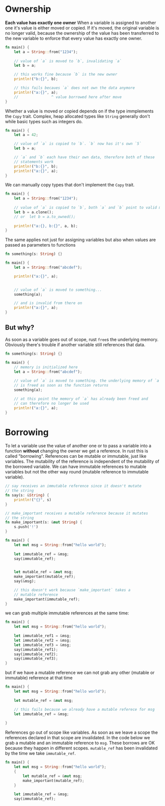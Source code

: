 # Ownership
**Each value has exactly one owner**
When a variable is assigned to another one it's value is either moved or copied. If it's moved, the original variable is no longer valid, because the ownership of the value has been transferred to the new variable to enforce that every value has exactly one owner.
```rust
fn main() {
    let a = String::from("1234");
    
    // value of `a` is moved to `b`, invalidating `a`
    let b = a;

    // this works fine because `b` is the new owner
    println!("b:{}", b);

    // this fails becaues `a` does not own the data anymore
    println!("a:{}", a);
    //               ^ value borrowed here after move
}
```


Whether a value is moved or copied depends on if the type immplements the `Copy` trait. Complex, heap allocated types like `String` generally don't while basic types such as integers do.
```rust
fn main() {
    let a = 42;

    // value of `a` is copied to `b`. `b` now has it's own `5`
    let b = a;

    // `a` and `b` each have their own data, therefore both of these
    // statements work
    println!("b:{}", b);
    println!("a:{}", a);
}
```

We can manually copy types that don't implement the `Copy` trait.
```rust
fn main() {
    let a = String::from("1234");
    
    // value of `a` is copied to `b`, both `a` and `b` point to valid memory
    let b = a.clone();
    // or  let b = a.to_owned();
  
    println!("a:{}, b:{}", a, b);
}
```


The same applies not just for assigning variables but also when values are passed as parameters to functions
```rust
fn something(s: String) {}

fn main() {
    let a = String::from("abcdef");

    println!("a:{}", a);
    

    // value of `a` is moved to something...
    something(a);

    // and is invalid from there on
    println!("a:{}", a);
}
```

## But why?
As soon as a variable goes out of scope, rust `free`s the underlying memory. Obviously there's trouble if another variable still references that data.
```rust
fn something(s: String) {}

fn main() {
    // memory is initialized here
    let a = String::from("abcdef");
    
    // value of `a` is moved to something. the underlying memory of `a`
    // is freed as soon as the function returns
    something(a);

    // at this point the memory of `a` has already been freed and
    // can therefore no longer be used
    println!("a:{}", a);
}
```

# Borrowing
To let a variable use the value of another one or to pass a variable into a function **without** changing the owner we get a reference. In rust this is called "borrowing".
References can be mutable or immutable, just like variables. The mutability of the reference is independent of the mutability of the borrowed variable. We can have immutable references to mutable variables but not the other way round (mutable reference to immutable variable).
```rust
// say receives an immutable reference since it doesn't mutate
// the string
fn say(s: &String) {
    println!("{}", s)
}

// make_important receives a mutable reference because it mutates
// the string
fn make_important(s: &mut String) {
    s.push('!')
}

fn main() {
    let mut msg = String::from("hello world");
    
    let immutable_ref = &msg;
    say(immutable_ref);
    

    let mutable_ref = &mut msg;
    make_important(mutable_ref);
    say(&msg);

    // this doesn't work because `make_important` takes a
    // mutable reference
    make_important(immutable_ref);
}
```

we can grab multiple immutable references at the same time:
```rust
fn main() {
    let mut msg = String::from("hello world");
    
    let immutable_ref1 = &msg;
    let immutable_ref2 = &msg;
    let immutable_ref3 = &msg;
    say(immutable_ref1);
    say(immutable_ref2);
    say(immutable_ref3);
}
```

but if we have a mutable reference we can not grab any other (mutable or immutable) reference at that time
```rust
fn main() {
    let mut msg = String::from("hello world");
    
    let mutable_ref = &mut msg;

    // this fails because we already have a mutable referece for msg
    let immutable_ref = &msg;
   
}
```

References go out of scope like variables. As soon as we leave a scope the references declared in that scope are invalidated. In the code below we grab a mutable and an immutable reference to `msg`. These borrows are OK because they happen in different scopes. `mutable_ref` has been invalidated by the time we take `immutable_ref`.
```rust
fn main() {
    let mut msg = String::from("hello world");
    {
        let mutable_ref = &mut msg;
        make_important(mutable_ref);
    }
    
    let immutable_ref = &msg;
    say(immutable_ref);
    
```